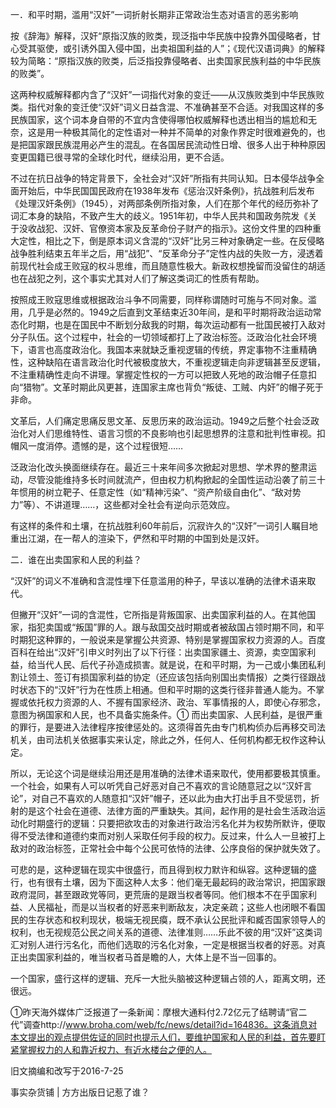 

一．和平时期，滥用“汉奸”一词折射长期非正常政治生态对语言的恶劣影响

按《辞海》解释，汉奸“原指汉族的败类，现泛指中华民族中投靠外国侵略者，甘心受其驱使，或引诱外国入侵中国，出卖祖国利益的人”；《现代汉语词典》的解释较为简略：“原指汉族的败类，后泛指投靠侵略者、出卖国家民族利益的中华民族的败类”。

这两种权威解释都内含了“汉奸”一词指代对象的变迁——从汉族败类到中华民族败类。指代对象的变迁使“汉奸”词义日益含混、不准确甚至不合适。对我国这样的多民族国家，这个词本身自带的不宜内含使得哪怕权威解释也透出相当的尴尬和无奈，这是用一种极其简化的定性语对一种并不简单的对象作界定时很难避免的，也是把国家跟民族混用必产生的混乱。在各国居民流动性日增、很多人出于种种原因变更国籍已很寻常的全球化时代，继续沿用，更不合适。

不过在抗日战争的特定背景下，全社会对“汉奸”所指有共同认知。日本侵华战争全面开始后，中华民国国民政府在1938年发布《惩治汉奸条例》，抗战胜利后发布《处理汉奸条例》（1945），对两部条例所指对象，人们在那个年代的经历弥补了词汇本身的缺陷，不致产生大的歧义。1951年初，中华人民共和国政务院发《关于没收战犯、汉奸、官僚资本家及反革命份子财产的指示》。这份文件里的四种重大定性，相比之下，倒是原本词义含混的“汉奸”比另三种对象确定一些。在反侵略战争胜利结束五年半之后，用“战犯”、“反革命分子”定性内战的失败一方，浸透着前现代社会成王败寇的权斗思维，而且随意性极大。新政权想挽留而没留住的胡适也在战犯之列，这个事实尤其对人们了解这类词汇的性质有帮助。

按照成王败寇思维或根据政治斗争不同需要，同样称谓随时可施与不同对象。滥用，几乎是必然的。1949之后直到文革结束近30年间，是和平时期将政治运动常态化时期，也是在国民中不断划分敌我的时期，每次运动都有一批国民被打入敌对分子队伍。这个过程中，社会的一切领域都打上了政治标签。泛政治化社会环境下，语言也高度政治化。我国本来就缺乏重视逻辑的传统，界定事物不注重精确性，这种缺陷在语言政治化时代被极度放大，不重视逻辑走向非逻辑甚至反逻辑，不注重精确性走向不讲理。掌握定性权的一方可以把致人死地的政治帽子任意扣向“猎物”。文革时期此风更甚，连国家主席也背负“叛徒、工贼、内奸”的帽子死于非命。

文革后，人们痛定思痛反思文革、反思历来的政治运动。1949之后整个社会泛政治化对人们思维特性、语言习惯的不良影响也引起思想界的注意和批判性审视。扣帽风一度消停。遗憾的是，这个过程很短……

泛政治化改头换面继续存在。最近三十来年间多次掀起对思想、学术界的整肃运动，尽管没能维持多长时间就流产，但由权力机构掀起的全国性运动沿袭了前三十年惯用的树立靶子、任意定性（如“精神污染”、“资产阶级自由化”、“敌对势力”等）、不讲道理……，这些都对全社会有逆向示范效应。

有这样的条件和土壤，在抗战胜利60年前后，沉寂许久的“汉奸”一词引人瞩目地重出江湖，在一帮人的渲染下，俨然和平时期的中国到处是汉奸。

二．谁在出卖国家和人民的利益？

“汉奸”的词义不准确和含混性埋下任意滥用的种子，早该以准确的法律术语来取代。

但撇开“汉奸”一词的含混性，它所指是背叛国家、出卖国家利益的人。在其他国家，指犯卖国或“叛国”罪的人。跟与敌国交战时期或者被敌国占领时期不同，和平时期犯这种罪的，一般说来是掌握公共资源、特别是掌握国家权力资源的人。百度百科在给出“汉奸”引申义时列出了以下行径：出卖国家疆土、资源，卖空国家利益，给当代人民、后代子孙造成损害。就是说，在和平时期，为一己或小集团私利割让领土、签订有损国家利益的协定（还应该包括向别国出卖情报）之类行径跟战时状态下的“汉奸”行为在性质上相通。但和平时期的这类行径非普通人能为。不掌握或依托权力资源的人、不握有国家经济、政治、军事情报的人，即使心存邪念，意图为祸国家和人民，也不具备实施条件。①  而出卖国家、人民利益，是很严重的罪行，是要进入法律程序按律惩处的。这须得首先由专门机构侦办后再移交司法机关，由司法机关依据事实来认定，除此之外，任何人、任何机构都无权作这种认定。

所以，无论这个词是继续沿用还是用准确的法律术语来取代，使用都要极其慎重。一个社会，如果有人可以听凭自己好恶对自己不喜欢的言论随意冠之以“汉奸言论”，对自己不喜欢的人随意扣“汉奸”帽子，还以此为由大打出手且不受惩罚，折射的是这个社会在道德、法律方面的严重缺失。其间，起作用的是社会生活政治运动化时期盛行的逻辑：只要把欲攻击的对象进行政治污名化并为权势所默许，便取得不受法律和道德约束而对别人采取任何手段的权力。反过来，什么人一旦被打上敌对的政治标签，正常社会中每个公民可依恃的法律、公序良俗的保护就失效了。

可悲的是，这种逻辑在现实中很盛行，而且得到权力默许和纵容。这种逻辑的盛行，也有很有土壤，因为下面这种人太多：他们毫无最起码的政治常识，把国家跟政府混同，甚至跟政党等同，更荒唐的是跟当权者等同。他们根本不在乎国家利益、人民福祉，而是以当权者的好恶来判断敌友，决定亲疏；这些人也闭眼不看国民的生存状态和权利现状，极端无视民瘼，既不承认公民批评和臧否国家领导人的权利，也无视规范公民之间关系的道德、法律准则……乐此不彼的用“汉奸”这类词汇对别人进行污名化，而他们选取的污名化对象，一定是根据当权者的好恶。对真正出卖国家利益的，唯当权者马首是瞻的人，大体上是不当一回事的。

一个国家，盛行这样的逻辑、充斥一大批头脑被这种逻辑占领的人，距离文明，还很远。

①昨天海外媒体广泛报道了一条新闻：摩根大通料付2.72亿元了结聘请“官二代”调查http://www.broha.com/web/fc/news/detail?id=164836。这条消息对本文提出的观点提供佐证的同时也提示人们，要维护国家和人民的利益，首先要盯紧掌握权力的人和靠近权力、有近水楼台之便的人。

旧文摘编和改写于2016-7-25 

事实杂货铺 | 方方出版日记惹了谁？ 
